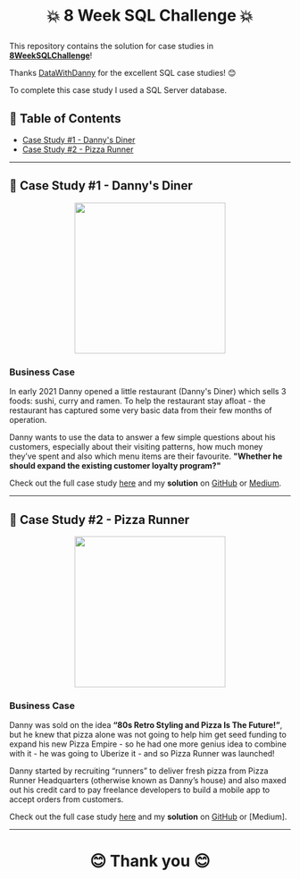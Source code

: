 # <p align="center" style="margin-top: 0px;">💥 8 Week SQL Challenge 💥

This repository contains the solution for case studies in **[8WeekSQLChallenge](https://8weeksqlchallenge.com)**!

Thanks [DataWithDanny](https://github.com/DataWithDanny) for the excellent SQL case studies! 😊 
  
  To complete this case study I used a SQL Server database.

## 🧾 Table of Contents
- [Case Study #1 - Danny's Diner](#-case-study-1---dannys-diner)
- [Case Study #2 - Pizza Runner](#-case-study-2---pizza-runner)

***

## 🍜 Case Study #1 - Danny's Diner 
<p align="center" style="margin-bottom: 0px !important;">
  <img src="https://user-images.githubusercontent.com/43850912/143439678-6e4474a8-abbe-4914-8f7d-fcfaa6371a2b.png" width="270" height="270">

### Business Case
In early 2021 Danny opened a little restaurant (Danny's Diner) which sells 3 foods: sushi, curry and ramen.
To help the restaurant stay afloat - the restaurant has captured some very basic data from their few months of operation.

Danny wants to use the data to answer a few simple questions about his customers, especially about their visiting patterns, how much money they’ve spent and also which menu items are their favourite.
  **"Whether he should expand the existing customer loyalty program?"**

Check out the full case study [here](https://8weeksqlchallenge.com/case-study-1/) and my **solution** on [GitHub](https://github.com/hydaai/8-Week-SQL-Challenge/tree/main/Case%20Study%20%231%20-%20Danny's%20Diner) or [Medium](https://medium.com/@ai.z.hida/8-week-sql-challenge-1-dannys-diner-9a6e54e023ab).

***

## 🍕 Case Study #2 - Pizza Runner 
<p align="center" style="margin-bottom: 0px !important;">
  <img src="https://user-images.githubusercontent.com/43850912/143774959-a4438572-95bd-451b-8b53-cb77581698c8.png" width="270" height="270">

### Business Case
Danny was sold on the idea **“80s Retro Styling and Pizza Is The Future!”**, 
  but he knew that pizza alone was not going to help him get seed funding to expand his new Pizza Empire - 
  so he had one more genius idea to combine with it - he was going to Uberize it - and so Pizza Runner was launched!

Danny started by recruiting “runners” to deliver fresh pizza from Pizza Runner Headquarters (otherwise known as Danny’s house) 
  and also maxed out his credit card to pay freelance developers to build a mobile app to accept orders from customers.

Check out the full case study [here](https://8weeksqlchallenge.com/case-study-2/) and my **solution** on [GitHub](https://github.com/hydaai/8-Week-SQL-Challenge/tree/main/Case%20Study%20%232%20-%20Pizza%20Runner) or [Medium].

***
# <p align="center" style="margin-top: 0px;"> 😊 Thank you 😊
